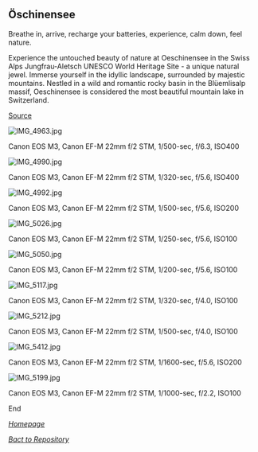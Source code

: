 ## Öschinensee

Breathe in, arrive, recharge your batteries, experience, calm down, feel nature.

Experience the untouched beauty of nature at Oeschinensee in the Swiss Alps Jungfrau-Aletsch UNESCO World Heritage Site - a unique natural jewel. Immerse yourself in the idyllic landscape, surrounded by majestic mountains. Nestled in a wild and romantic rocky basin in the Blüemlisalp massif, Oeschinensee is considered the most beautiful mountain lake in Switzerland.

[Source](https://www.oeschinensee.ch/en/)

![IMG_4963.jpg](/Shutter101/photos/ÖschinenseeLake/img/IMG_4963.jpg)

Canon EOS M3, Canon EF-M 22mm f/2 STM, 1/500-sec, f/6.3, ISO400

![IMG_4990.jpg](/Shutter101/photos/ÖschinenseeLake/img/IMG_4990.jpg)

Canon EOS M3, Canon EF-M 22mm f/2 STM, 1/320-sec, f/5.6, ISO400

![IMG_4992.jpg](/Shutter101/photos/ÖschinenseeLake/img/IMG_4992.jpg)

Canon EOS M3, Canon EF-M 22mm f/2 STM, 1/500-sec, f/5.6, ISO200

![IMG_5026.jpg](/Shutter101/photos/ÖschinenseeLake/img/IMG_5026.jpg)

Canon EOS M3, Canon EF-M 22mm f/2 STM, 1/250-sec, f/5.6, ISO100

![IMG_5050.jpg](/Shutter101/photos/ÖschinenseeLake/img/IMG_5050.jpg)

Canon EOS M3, Canon EF-M 22mm f/2 STM, 1/200-sec, f/5.6, ISO100

![IMG_5117.jpg](/Shutter101/photos/ÖschinenseeLake/img/IMG_5117.jpg)

Canon EOS M3, Canon EF-M 22mm f/2 STM, 1/320-sec, f/4.0, ISO100

![IMG_5212.jpg](/Shutter101/photos/ÖschinenseeLake/img/IMG_5212.jpg)

Canon EOS M3, Canon EF-M 22mm f/2 STM, 1/500-sec, f/4.0, ISO100

![IMG_5412.jpg](/Shutter101/photos/ÖschinenseeLake/img/IMG_5412.jpg)

Canon EOS M3, Canon EF-M 22mm f/2 STM, 1/1600-sec, f/5.6, ISO200

![IMG_5199.jpg](/Shutter101/photos/ÖschinenseeLake/img/IMG_5199.jpg)

Canon EOS M3, Canon EF-M 22mm f/2 STM, 1/1000-sec, f/2.2, ISO100

End

*[Homepage](README.md)*

*[Bact to Repository](https://github.com/23W-GBAC/Shutter101/tree/main)*

